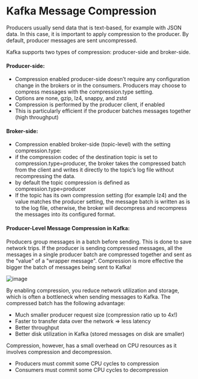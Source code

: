 # Kafka Message Compression

Producers usually send data that is text-based, for example with JSON data. In this case, it is important to apply compression to the producer. By default, producer messages are sent uncompressed.

Kafka supports two types of compression: producer-side and broker-side.

#### Producer-side:
- Compression enabled producer-side doesn’t require any configuration change in the brokers or in the consumers. Producers may choose to compress messages with the compression.type setting.
- Options are none, gzip, lz4, snappy, and zstd
- Compression is performed by the producer client, if enabled
- This is particularly efficient if the producer batches messages together (high throughput)

#### Broker-side:
- Compression enabled broker-side (topic-level) with the setting compression.type:
- if the compression codec of the destination topic is set to compression.type=producer, the broker takes the compressed batch from the client and writes it directly to the topic’s log file without recompressing the data.
- by default the topic compression is defined as compression.type=producer
- If the topic has its own compression setting (for example lz4) and the value matches the producer setting, the message batch is written as is to the log file, otherwise, the broker will decompress and recompress the messages into its configured format.


#### Producer-Level Message Compression in Kafka:

Producers group messages in a batch before sending. This is done to save network trips. If the producer is sending compressed messages, all the messages in a single producer batch are compressed together and sent as the "value" of a "wrapper message". Compression is more effective the bigger the batch of messages being sent to Kafka!

![image](https://github.com/SbrTa/Notes/assets/8649145/51369b15-22ac-4064-8344-97fbfbf221f3)

By enabling compression, you reduce network utilization and storage, which is often a bottleneck when sending messages to Kafka. The compressed batch has the following advantage:
- Much smaller producer request size (compression ratio up to 4x!)
- Faster to transfer data over the network => less latency
- Better throughput
- Better disk utilization in Kafka (stored messages on disk are smaller)

Compression, however, has a small overhead on CPU resources as it involves compression and decompression.
- Producers must commit some CPU cycles to compression
- Consumers must commit some CPU cycles to decompression

